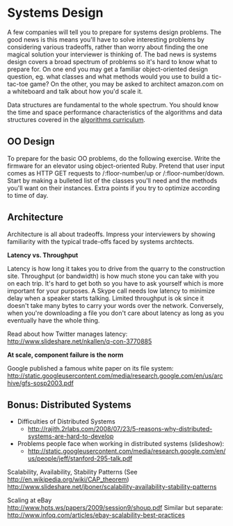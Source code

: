 # Systems Design

A few companies will tell you to prepare for systems design problems.
The good news is this means you'll have to solve interesting problems by
considering various tradeoffs, rather than worry about finding the one
magical solution your interviewer is thinking of. The bad news is
systems design covers a broad spectrum of problems so it's hard to know
what to prepare for. On one end you may get a familiar object-oriented
design question, eg. what classes and what methods would you use to
build a tic-tac-toe game? On the other, you may be asked to architect
amazon.com on a whiteboard and talk about how you'd scale it.

Data structures are fundamental to the whole spectrum. You should know
the time and space performance characteristics of the algorithms and
data structures covered in the [algorithms curriculum](algorithms).

## OO Design

To prepare for the basic OO problems, do the following exercise. Write
the firmware for an elevator using object-oriented Ruby. Pretend that
user input comes as HTTP GET requests to /:floor-number/up or
/:floor-number/down. Start by making a bulleted list of the classes
you'll need and the methods you'll want on their instances. Extra points
if you try to optimize according to time of day.

## Architecture

Architecture is all about tradeoffs. Impress your interviewers by
showing familiarity with the typical trade-offs faced by systems
archtects.

**Latency vs. Throughput**

Latency is how long it takes you to drive from the quarry to the
construction site. Throughput (or bandwidth) is how much stone you can
take with you on each trip. It's hard to get both so you have to ask
yourself which is more important for your purposes. A Skype call needs
low latency to minimize delay when a speaker starts talking. Limited
throughput is ok since it doesn't take many bytes to carry your words
over the network. Conversely, when you're downloading a file you don't
care about latency as long as you eventually have the whole thing.

Read about how Twitter manages latency:
http://www.slideshare.net/nkallen/q-con-3770885

**At scale, component failure is the norm**

Google published a famous white paper on its file system:
http://static.googleusercontent.com/media/research.google.com/en/us/archive/gfs-sosp2003.pdf


## Bonus: Distributed Systems
* Difficulties of Distributed Systems
  * http://rajith.2rlabs.com/2008/07/23/5-reasons-why-distributed-systems-are-hard-to-develop
* Problems people face when working in distributed systems (slideshow):
  * http://static.googleusercontent.com/media/research.google.com/en/us/people/jeff/stanford-295-talk.pdf


Scalability, Availability, Stability Patterns (See
http://en.wikipedia.org/wiki/CAP_theorem)
http://www.slideshare.net/jboner/scalability-availability-stability-patterns

Scaling at eBay    
http://www.hpts.ws/papers/2009/session9/shoup.pdf
Similar but separate:
http://www.infoq.com/articles/ebay-scalability-best-practices

[algorithms]: https://github.com/appacademy/algorithms-curriculum
